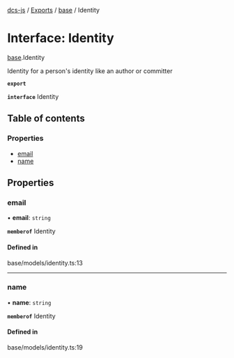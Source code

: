 [dcs-js](../README.md) / [Exports](../modules.md) / [base](../modules/base.md) / Identity

# Interface: Identity

[base](../modules/base.md).Identity

Identity for a person&#39;s identity like an author or committer

**`export`**

**`interface`** Identity

## Table of contents

### Properties

- [email](base.Identity.md#email)
- [name](base.Identity.md#name)

## Properties

### <a id="email" name="email"></a> email

• **email**: `string`

**`memberof`** Identity

#### Defined in

base/models/identity.ts:13

___

### <a id="name" name="name"></a> name

• **name**: `string`

**`memberof`** Identity

#### Defined in

base/models/identity.ts:19
